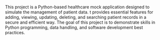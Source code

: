 This project is a Python-based healthcare mock application designed to simulate the management of patient data.
t provides essential features for adding, viewing, updating, deleting, and searching patient records in a secure and efficient way. 
The goal of this project is to demonstrate skills in Python programming, data handling, and software development best practices.
